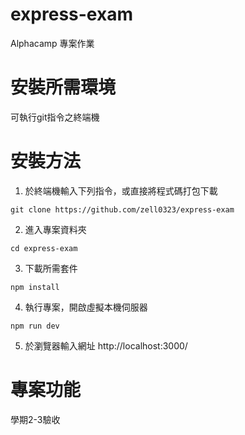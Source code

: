 # express-exam

Alphacamp 專案作業

# 安裝所需環境

可執行git指令之終端機

# 安裝方法

1. 於終端機輸入下列指令，或直接將程式碼打包下載
```
git clone https://github.com/zell0323/express-exam
```
2. 進入專案資料夾

```
cd express-exam
```
3. 下載所需套件 
```
npm install 
```
4. 執行專案，開啟虛擬本機伺服器
```
npm run dev
```
5. 於瀏覽器輸入網址 http://localhost:3000/ 

# 專案功能

學期2-3驗收
